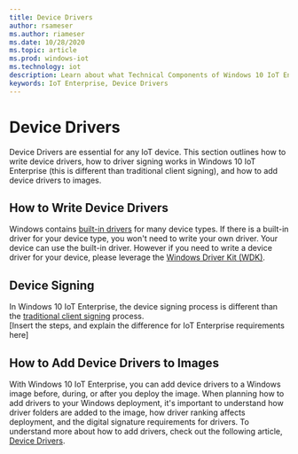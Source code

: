 ```yaml
---
title: Device Drivers
author: rsameser
ms.author: riameser
ms.date: 10/28/2020
ms.topic: article
ms.prod: windows-iot
ms.technology: iot
description: Learn about what Technical Components of Windows 10 IoT Enterprise.
keywords: IoT Enterprise, Device Drivers
---
```


# Device Drivers
Device Drivers are essential for any IoT device. This section outlines how to write device drivers, how to driver signing works in Windows 10 IoT Enterprise (this is different than traditional client signing), and how to add device drivers to images.  

## How to Write Device Drivers
Windows contains [built-in drivers](https://docs.microsoft.com/windows-hardware/drivers/gettingstarted/do-you-need-to-write-a-driver-) for many device types. If there is a built-in driver for your device type, you won't need to write your own driver. Your device can use the built-in driver. However if you need to write a device driver for your device, please leverage the [Windows Driver Kit (WDK)](https://docs.microsoft.com/windows-hardware/drivers/ddi/).  

## Device Signing
In Windows 10 IoT Enterprise, the device signing process is different than the [traditional client signing](https://docs.microsoft.com/windows-hardware/drivers/install/driver-signing ) process.  
[Insert the steps, and explain the difference for IoT Enterprise requirements here]

## How to Add Device Drivers to Images
With Windows 10 IoT Enterprise, you can add device drivers to a Windows image before, during, or after you deploy the image. When planning how to add drivers to your Windows deployment, it's important to understand how driver folders are added to the image, how driver ranking affects deployment, and the digital signature requirements for drivers. To understand more about how to add drivers, check out the following article, [Device Drivers](https://docs.microsoft.com/windows-hardware/manufacture/desktop/device-drivers-and-deployment-overview).
